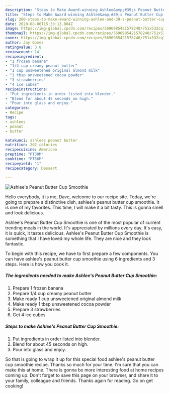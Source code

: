 ```yaml
---
description: "Steps to Make Award-winning Ashlee&amp;#39;s Peanut Butter Cup Smoothie"
title: "Steps to Make Award-winning Ashlee&amp;#39;s Peanut Butter Cup Smoothie"
slug: 200-steps-to-make-award-winning-ashlee-and-39-s-peanut-butter-cup-smoothie
date: 2020-08-06T15:33:13.804Z
image: https://img-global.cpcdn.com/recipes/5696985421578240/751x532cq70/ashlees-peanut-butter-cup-smoothie-recipe-main-photo.jpg
thumbnail: https://img-global.cpcdn.com/recipes/5696985421578240/751x532cq70/ashlees-peanut-butter-cup-smoothie-recipe-main-photo.jpg
cover: https://img-global.cpcdn.com/recipes/5696985421578240/751x532cq70/ashlees-peanut-butter-cup-smoothie-recipe-main-photo.jpg
author: Jay Gomez
ratingvalue: 3.8
reviewcount: 14
recipeingredient:
- "1 frozen banana"
- "1/4 cup creamy peanut butter"
- "1 cup unsweetened original almond milk"
- "1 tbsp unsweetened cocoa powder"
- "3 strawberries"
- "4 ice cubes"
recipeinstructions:
- "Put ingredients in order listed into blender."
- "Blend for about 45 seconds on high."
- "Pour into glass and enjoy."
categories:
- Recipe
tags:
- ashlees
- peanut
- butter

katakunci: ashlees peanut butter 
nutrition: 202 calories
recipecuisine: American
preptime: "PT39M"
cooktime: "PT56M"
recipeyield: "1"
recipecategory: Dessert

---
```



![Ashlee&#39;s Peanut Butter Cup Smoothie](https://img-global.cpcdn.com/recipes/5696985421578240/751x532cq70/ashlees-peanut-butter-cup-smoothie-recipe-main-photo.jpg)

Hello everybody, it is me, Dave, welcome to our recipe site. Today, we're going to prepare a distinctive dish, ashlee&#39;s peanut butter cup smoothie. It is one of my favorites. This time, I will make it a bit tasty. This is gonna smell and look delicious.



Ashlee&#39;s Peanut Butter Cup Smoothie is one of the most popular of current trending meals in the world. It's appreciated by millions every day. It's easy, it is quick, it tastes delicious. Ashlee&#39;s Peanut Butter Cup Smoothie is something that I have loved my whole life. They are nice and they look fantastic.


To begin with this recipe, we have to first prepare a few components. You can have ashlee&#39;s peanut butter cup smoothie using 6 ingredients and 3 steps. Here is how you cook it.

##### The ingredients needed to make Ashlee&#39;s Peanut Butter Cup Smoothie:

1. Prepare 1 frozen banana
1. Prepare 1/4 cup creamy peanut butter
1. Make ready 1 cup unsweetened original almond milk
1. Make ready 1 tbsp unsweetened cocoa powder
1. Prepare 3 strawberries
1. Get 4 ice cubes




##### Steps to make Ashlee&#39;s Peanut Butter Cup Smoothie:

1. Put ingredients in order listed into blender.
1. Blend for about 45 seconds on high.
1. Pour into glass and enjoy.




So that is going to wrap it up for this special food ashlee&#39;s peanut butter cup smoothie recipe. Thanks so much for your time. I'm sure that you can make this at home. There is gonna be more interesting food at home recipes coming up. Don't forget to save this page on your browser, and share it to your family, colleague and friends. Thanks again for reading. Go on get cooking!
